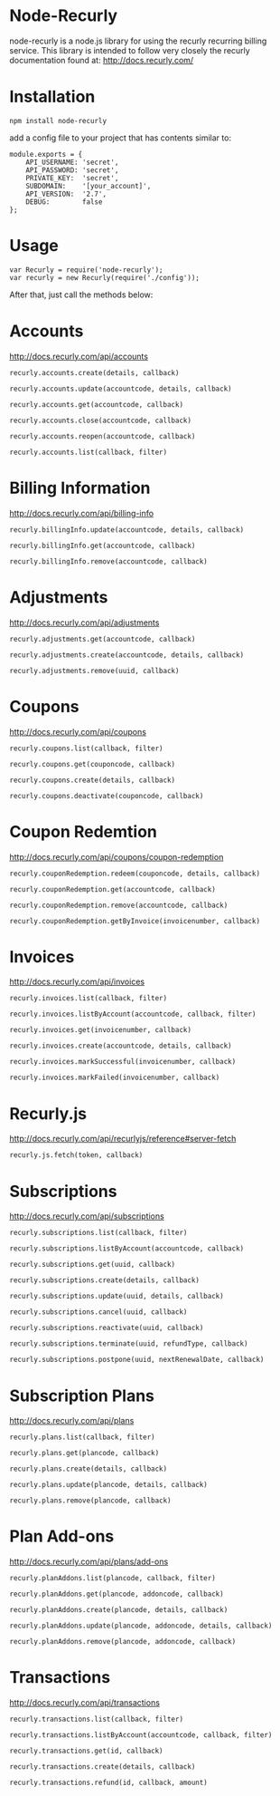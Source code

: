 Node-Recurly
===============

node-recurly is a node.js library for using the recurly recurring billing service. This library is intended to follow very closely the recurly documentation found at:
http://docs.recurly.com/

Installation
===============

	npm install node-recurly

add a config file to your project that has contents similar to:

	module.exports = {
		API_USERNAME: 'secret',
		API_PASSWORD: 'secret',
		PRIVATE_KEY:  'secret',
		SUBDOMAIN:    '[your_account]',
		API_VERSION:  '2.7',
		DEBUG:        false
	};


Usage
===============

	var Recurly = require('node-recurly');
	var recurly = new Recurly(require('./config'));

After that, just call the methods below:


Accounts
===============
http://docs.recurly.com/api/accounts

	recurly.accounts.create(details, callback)

	recurly.accounts.update(accountcode, details, callback)

	recurly.accounts.get(accountcode, callback)

	recurly.accounts.close(accountcode, callback)

	recurly.accounts.reopen(accountcode, callback)

	recurly.accounts.list(callback, filter)


Billing Information
===============
http://docs.recurly.com/api/billing-info

	recurly.billingInfo.update(accountcode, details, callback)

	recurly.billingInfo.get(accountcode, callback)

	recurly.billingInfo.remove(accountcode, callback)


Adjustments
===============
http://docs.recurly.com/api/adjustments

	recurly.adjustments.get(accountcode, callback)

	recurly.adjustments.create(accountcode, details, callback)

	recurly.adjustments.remove(uuid, callback)


Coupons
===============
http://docs.recurly.com/api/coupons

	recurly.coupons.list(callback, filter)

	recurly.coupons.get(couponcode, callback)

	recurly.coupons.create(details, callback)

	recurly.coupons.deactivate(couponcode, callback)


Coupon Redemtion
=================
http://docs.recurly.com/api/coupons/coupon-redemption

	recurly.couponRedemption.redeem(couponcode, details, callback)

	recurly.couponRedemption.get(accountcode, callback)

	recurly.couponRedemption.remove(accountcode, callback)

	recurly.couponRedemption.getByInvoice(invoicenumber, callback)


Invoices
===============
http://docs.recurly.com/api/invoices

	recurly.invoices.list(callback, filter)

	recurly.invoices.listByAccount(accountcode, callback, filter)

	recurly.invoices.get(invoicenumber, callback)

	recurly.invoices.create(accountcode, details, callback)

	recurly.invoices.markSuccessful(invoicenumber, callback)

	recurly.invoices.markFailed(invoicenumber, callback)


Recurly.js
===============
http://docs.recurly.com/api/recurlyjs/reference#server-fetch

	recurly.js.fetch(token, callback)


Subscriptions
===============
http://docs.recurly.com/api/subscriptions

	recurly.subscriptions.list(callback, filter)

	recurly.subscriptions.listByAccount(accountcode, callback)

	recurly.subscriptions.get(uuid, callback)

	recurly.subscriptions.create(details, callback)

	recurly.subscriptions.update(uuid, details, callback)

	recurly.subscriptions.cancel(uuid, callback)

	recurly.subscriptions.reactivate(uuid, callback)

	recurly.subscriptions.terminate(uuid, refundType, callback)

 	recurly.subscriptions.postpone(uuid, nextRenewalDate, callback)


Subscription Plans
==================
http://docs.recurly.com/api/plans

	recurly.plans.list(callback, filter)

	recurly.plans.get(plancode, callback)

	recurly.plans.create(details, callback)

	recurly.plans.update(plancode, details, callback)

	recurly.plans.remove(plancode, callback)


Plan Add-ons
==================
http://docs.recurly.com/api/plans/add-ons

	recurly.planAddons.list(plancode, callback, filter)

	recurly.planAddons.get(plancode, addoncode, callback)

	recurly.planAddons.create(plancode, details, callback)

	recurly.planAddons.update(plancode, addoncode, details, callback)

	recurly.planAddons.remove(plancode, addoncode, callback)


Transactions
===============
http://docs.recurly.com/api/transactions

	recurly.transactions.list(callback, filter)

	recurly.transactions.listByAccount(accountcode, callback, filter)

	recurly.transactions.get(id, callback)

	recurly.transactions.create(details, callback)

	recurly.transactions.refund(id, callback, amount)
